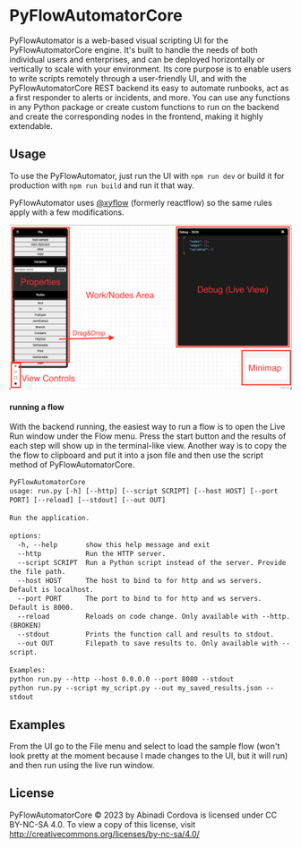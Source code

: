# PyFlowAutomatorCore

PyFlowAutomator is a web-based visual scripting UI for the PyFlowAutomatorCore engine. It's built to handle the needs of both individual users and enterprises, and can be deployed horizontally or vertically to scale with your environment. Its core purpose is to enable users to write scripts remotely through a user-friendly UI, and with the PyFlowAutomatorCore REST backend its easy to automate runbooks, act as a first responder to alerts or incidents, and more. You can use any functions in any Python package or create custom functions to run on the backend and create the corresponding nodes in the frontend, making it highly extendable.

## Usage

To use the PyFlowAutomator, just run the UI with `npm run dev` or build it for production with `npm run build` and run it that way.

PyFlowAutomator uses [@xyflow](https://reactflow.dev/) (formerly reactflow) so the same rules apply with a few modifications.

![work area image](static/usage.png)

#### running a flow

With the backend running, the easiest way to run a flow is to open the Live Run window under the Flow menu. Press the start button and the results of each step will show up in the terminal-like view.
Another way is to copy the the flow to clipboard and put it into a json file and then use the script method of PyFlowAutomatorCore.

```
PyFlowAutomatorCore
usage: run.py [-h] [--http] [--script SCRIPT] [--host HOST] [--port PORT] [--reload] [--stdout] [--out OUT]

Run the application.

options:
  -h, --help       show this help message and exit
  --http           Run the HTTP server.
  --script SCRIPT  Run a Python script instead of the server. Provide the file path.
  --host HOST      The host to bind to for http and ws servers. Default is localhost.
  --port PORT      The port to bind to for http and ws servers. Default is 8000.
  --reload         Reloads on code change. Only available with --http. (BROKEN)
  --stdout         Prints the function call and results to stdout.
  --out OUT        Filepath to save results to. Only available with --script.

Examples: 
python run.py --http --host 0.0.0.0 --port 8080 --stdout
python run.py --script my_script.py --out my_saved_results.json --stdout
```

## Examples

From the UI go to the File menu and select to load the sample flow (won't look pretty at the moment because I made changes to the UI, but it will run) and then run using the live run window.

## License

PyFlowAutomatorCore © 2023 by Abinadi Cordova is licensed under CC BY-NC-SA 4.0. To view a copy of this license, visit http://creativecommons.org/licenses/by-nc-sa/4.0/